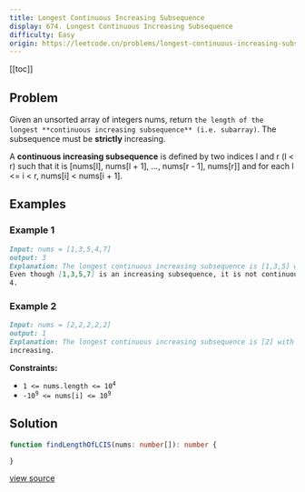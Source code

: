 ```yaml
---
title: Longest Continuous Increasing Subsequence
display: 674. Longest Continuous Increasing Subsequence
difficulty: Easy
origin: https://leetcode.cn/problems/longest-continuous-increasing-subsequence
---
```


[[toc]]

## Problem

Given an unsorted array of integers nums, return `the length of the longest **continuous increasing subsequence** (i.e. subarray)`. The subsequence must be **strictly** increasing.

A **continuous increasing subsequence** is defined by two indices l and r (l &lt; r) such that it is [nums[l], nums[l + 1], ..., nums[r - 1], nums[r]] and for each l &lt;= i &lt; r, nums[i] &lt; nums[i + 1].

## Examples

### Example 1

```md
Input: nums = [1,3,5,4,7]
output: 3
Explanation: The longest continuous increasing subsequence is [1,3,5] with length 3.
Even though [1,3,5,7] is an increasing subsequence, it is not continuous as elements 5 and 7 are separated by element
4.
```

### Example 2

```md
Input: nums = [2,2,2,2,2]
output: 1
Explanation: The longest continuous increasing subsequence is [2] with length 1. Note that it must be strictly
increasing.
```

**Constraints:**

- <code>1 &lt;= nums.length &lt;= 10<sup>4</sup></code>
- <code>-10<sup>9</sup> &lt;= nums[i] &lt;= 10<sup>9</sup></code>

## Solution

```ts
function findLengthOfLCIS(nums: number[]): number {

}
```

[view source](https://leetcode.cn/problems/longest-continuous-increasing-subsequence)

